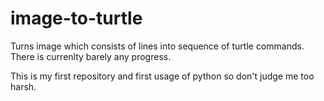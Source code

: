 # image-to-turtle
Turns image which consists of lines into sequence of turtle commands.
There is currenlty barely any progress.

This is my first repository and first usage of python so don't judge me too harsh.
